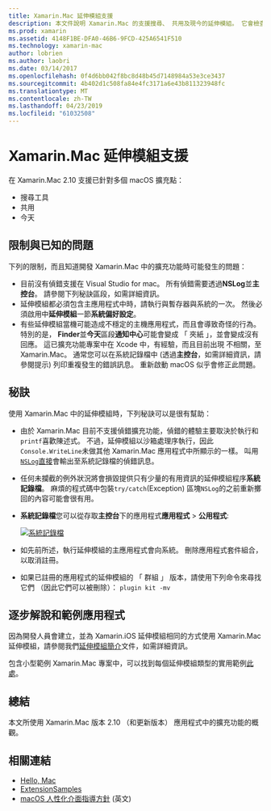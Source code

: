 ```yaml
---
title: Xamarin.Mac 延伸模組支援
description: 本文件說明 Xamarin.Mac 的支援搜尋、 共用及現今的延伸模組。 它會檢查限制與已知的問題，逐步解說和範例應用程式的連結，並提供用於擴充功能的秘訣。
ms.prod: xamarin
ms.assetid: 4148F1BE-DFA0-46B6-9FCD-425A6541F510
ms.technology: xamarin-mac
author: lobrien
ms.author: laobri
ms.date: 03/14/2017
ms.openlocfilehash: 0f4d6bb042f8bc8d48b45d7148984a53e3ce3437
ms.sourcegitcommit: 4b402d1c508fa84e4fc3171a6e43b811323948fc
ms.translationtype: MT
ms.contentlocale: zh-TW
ms.lasthandoff: 04/23/2019
ms.locfileid: "61032508"
---
```

# <a name="xamarinmac-extension-support"></a>Xamarin.Mac 延伸模組支援

在 Xamarin.Mac 2.10 支援已針對多個 macOS 擴充點：

- 搜尋工具
- 共用
- 今天

<a name="Limitations-and-Known-Issues" />

## <a name="limitations-and-known-issues"></a>限制與已知的問題

下列的限制，而且知道開發 Xamarin.Mac 中的擴充功能時可能發生的問題：

* 目前沒有偵錯支援在 Visual Studio for mac。 所有偵錯需要透過**NSLog**並**主控台**。 請參閱下列秘訣區段，如需詳細資訊。
* 延伸模組都必須包含主應用程式中時，請執行與暫存器與系統的一次。 然後必須啟用中**延伸模組**一節**系統偏好設定**。 
* 有些延伸模組當機可能造成不穩定的主機應用程式，而且會導致奇怪的行為。 特別的是， **Finder**並**今天**區段**通知中心**可能會變成 「 夾紙 」，並會變成沒有回應。 這已擴充功能專案中在 Xcode 中，有經驗，而且目前出現 不相關，至 Xamarin.Mac。 通常您可以在系統記錄檔中 (透過**主控台**，如需詳細資訊，請參閱提示) 列印重複發生的錯誤訊息。 重新啟動 macOS 似乎會修正此問題。

<a name="Tips" />

## <a name="tips"></a>秘訣

使用 Xamarin.Mac 中的延伸模組時，下列秘訣可以是很有幫助：

- 由於 Xamarin.Mac 目前不支援偵錯擴充功能，偵錯的體驗主要取決於執行和`printf`喜歡陳述式。 不過，延伸模組以沙箱處理序執行，因此`Console.WriteLine`未做其他 Xamarin.Mac 應用程式中所顯示的一樣。 叫用[`NSLog`直接](https://gist.github.com/chamons/e2e409013a449cfbe1f2fbe5547f6554)會輸出至系統記錄檔的偵錯訊息。
- 任何未攔截的例外狀況將會損毀提供只有少量的有用資訊的延伸模組程序**系統記錄檔**。 麻煩的程式碼中包裝`try/catch`(Exception) 區塊`NSLog`的之前重新擲回的內容可能會很有用。
- **系統記錄檔**您可以從存取**主控台**下的應用程式**應用程式** > **公用程式**:

    [![](extensions-images/extension02.png "系統記錄檔")](extensions-images/extension02.png#lightbox)
- 如先前所述，執行延伸模組的主應用程式會向系統。 刪除應用程式套件組合，以取消註冊。 
- 如果已註冊的應用程式的延伸模組的 「 群組 」 版本，請使用下列命令來尋找它們 （因此它們可以被刪除）： `plugin kit -mv`


<a name="Walkthrough-and-Sample-App" />

## <a name="walkthrough-and-sample-app"></a>逐步解說和範例應用程式

因為開發人員會建立，並為 Xamarin.iOS 延伸模組相同的方式使用 Xamarin.Mac 延伸模組，請參閱我們[延伸模組簡介](~/ios/platform/extensions.md)文件，如需詳細資訊。

包含小型範例 Xamarin.Mac 專案中，可以找到每個延伸模組類型的實用範例[此處](https://developer.xamarin.com/samples/mac/ExtensionSamples/)。

<a name="Summary" />

## <a name="summary"></a>總結

本文所使用 Xamarin.Mac 版本 2.10 （和更新版本） 應用程式中的擴充功能的概觀。

## <a name="related-links"></a>相關連結

- [Hello, Mac](~/mac/get-started/hello-mac.md)
- [ExtensionSamples](https://developer.xamarin.com/samples/mac/ExtensionSamples/)
- [macOS 人性化介面指導方針](https://developer.apple.com/design/human-interface-guidelines/macos/overview/themes/) \(英文\)
